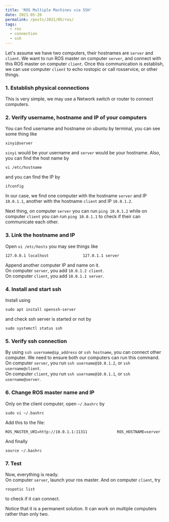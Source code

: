 ```yaml
---
title: 'ROS Multiple Machines via SSH'
date: 2021-05-26
permalink: /posts/2021/05/ros/
tags:
  - ros
  - connection
  - ssh
---
```


Let's assume we have two computers, their hostnames are `server` and `client`. We want to run ROS master on computer `server`, and connect with this ROS master on computer `client`. Once this communication is establish, we can use computer `client` to echo rostopic or call rosservice, or other things. 

### 1. Establish physical connections

This is very simple, we may use a Network switch or router to connect computers. 

### 2. Verify username, hostname and IP of your computers

You can find username and hostname on ubuntu by terminal, you can see some thing like 

`xinyi@server`

`xinyi` would be your username and `server` would be your hostname. Also, you can find the host name by


`vi /etc/hostname`


and you can find the IP by


`ifconfig`

In our case, we find one computer with the hostname `server` and IP `10.0.1.1`, another with the hostname `client` and IP `10.0.1.2`. 

Next thing, on computer `server` you can run `ping 10.0.1.2` while on computer `client` you can run `ping 10.0.1.1` to check if their can communicate each other. 

### 3. Link the hostname and IP

Open `vi /etc/hosts` you may see things like 

`127.0.0.1 localhost              
127.0.1.1 server`


Append another computer IP and name on it.       
On computer `server`, you add `10.0.1.2 client`.               
On computer `client`, you add `10.0.1.1 server`.                 

### 4. Install and start ssh

Install using 


`sudo apt install openssh-server`

and check ssh server is started or not by 

`sudo systemctl status ssh`

### 5. Verify ssh connection

By using `ssh username@ip_address` or `ssh hostname`, you can connect other computer. We need to ensure both our computers can run this command.         
On computer `server`, you run `ssh username@10.0.1.2`, or `ssh username@client`.               
On computer `client`, you run `ssh username@10.0.1.1`, or `ssh username@server`.    

### 6. Change ROS master name and IP

Only on the client computer, open `~/.bashrc` by 

`sudo vi ~/.bashrc`

Add this to the file: 

`
ROS_MASTER_URI=http://10.0.1.1:11311            
ROS_HOSTNAME=server
`

And finally 

`source ~/.bashrc`

### 7. Test

Now, everything is ready.         
On computer `server`, launch your ros master. And on computer `client`, try 

`rospotic list`

to check if it can connect. 

Notice that it is a permanent solution. It can work on multiple computers rather than only two. 




